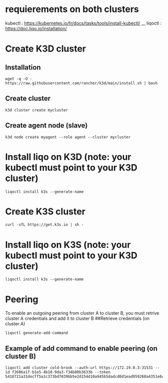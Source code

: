 # requierements on both clusters
kubectl : https://kubernetes.io/fr/docs/tasks/tools/install-kubectl/ __
liqoctl : https://doc.liqo.io/installation/

# Create K3D cluster
## Installation
```
wget -q -O - https://raw.githubusercontent.com/rancher/k3d/main/install.sh | bash
```
## Create cluster 
```
k3d cluster create mycluster
```
## Create agent node (slave)
```
k3d node create myagent --role agent --cluster mycluster
```
# Install liqo on K3D (note: your kubectl must point to your K3D cluster)
```
liqoctl install k3s --generate-name
```
# Create K3S cluster 
```
curl -sfL https://get.k3s.io | sh -
```
# Install liqo on K3S (note: your kubectl must point to your K3D cluster)
```
liqoctl install k3s --generate-name
```
# Peering
To enable an outgoing peering from cluster A to cluster B, you must retrive cluster A credentials and add it to cluster B
##Retrieve credentials (on cluster A)
```
liqoctl generate-add-command
```
## Example of add command to enable peering (on cluster B)
```
liqoctl add cluster cold-brook --auth-url https://172.19.0.3:31531 --id f2606a1f-b1e5-4b10-9da3-f34b80b3633b --token 5418721a31decff5a1c373bd7039bb5e2d154d10a945b5dadcd0d1ead959268a4351e6c902f4b3149a7073674721620494e37da861a083d57ff2a133d834a178
```

